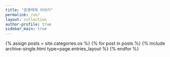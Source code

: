 ```yaml
---
title: "운영체제 이야기"
permalink: /os/
layout: collection
author-profile: true
sidebar_main: true
---
```


{% assign posts = site.categories.os %}
{% for post in posts %} {% include archive-single.html type=page.entries_layout %} {% endfor %}
